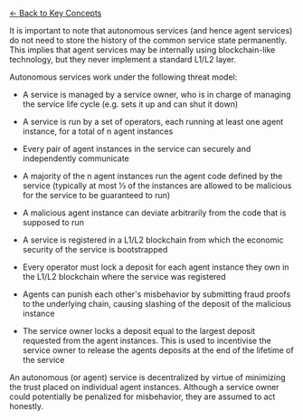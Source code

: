 [← Back to Key Concepts](./index.md)


It is important to note that autonomous services (and hence agent services) do not need to store the history of the common service state permanently. This implies that agent services may be internally using blockchain-like technology, but they never implement a standard L1/L2 layer.

Autonomous services work under the following threat model:

- A service is managed by a service owner, who is in charge of managing the service life cycle (e.g. sets it up and can shut it down)

- A service is run by a set of operators, each running at least one agent instance, for a total of n agent instances

- Every pair of agent instances in the service can securely and independently communicate

- A majority of the n agent instances run the agent code defined by the service (typically at most ⅓ of the instances are allowed to be malicious for the service to be guaranteed to run)

- A malicious agent instance can deviate arbitrarily from the code that is supposed to run

- A service is registered in a L1/L2 blockchain from which the economic security of the service is bootstrapped

- Every operator must lock a deposit for each agent instance they own  in the L1/L2 blockchain where the service was registered

- Agents can punish each other's misbehavior by submitting fraud proofs to the underlying chain, causing slashing of the deposit of the malicious instance

- The service owner locks a deposit equal to the largest deposit requested from the agent instances. This is used to incentivise the service owner to release the agents deposits at the end of the lifetime of the service

An autonomous (or agent) service is decentralized by virtue of minimizing the trust placed on individual agent instances. Although a service owner could potentially be penalized for misbehavior, they are assumed to act honestly.
